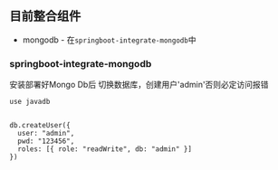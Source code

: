 ## 目前整合组件

- mongodb - 在`springboot-integrate-mongodb`中

### springboot-integrate-mongodb
安装部署好Mongo Db后 切换数据库，创建用户'admin'否则必定访问报错
```shell
use javadb


db.createUser({
  user: "admin",
  pwd: "123456",
  roles: [{ role: "readWrite", db: "admin" }]
})


```
